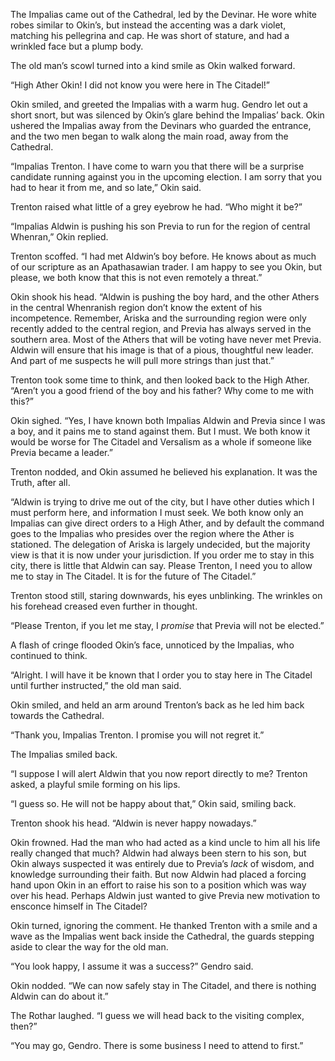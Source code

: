 The Impalias came out of the Cathedral, led by the Devinar. He wore white robes similar to Okin’s, but instead the accenting was a dark violet, matching his pellegrina and cap. He was short of stature, and had a wrinkled face but a plump body.

The old man’s scowl turned into a kind smile as Okin walked forward.

“High Ather Okin! I did not know you were here in The Citadel!” 

Okin smiled, and greeted the Impalias with a warm hug. Gendro let out a short snort, but was silenced by Okin’s glare behind the Impalias’ back. Okin ushered the Impalias away from the Devinars who guarded the entrance, and the two men began to walk along the main road, away from the Cathedral.

“Impalias Trenton. I have come to warn you that there will be a surprise candidate running against you in the upcoming election. I am sorry that you had to hear it from me, and so late,” Okin said.

Trenton raised what little of a grey eyebrow he had. “Who might it be?”

“Impalias Aldwin is pushing his son Previa to run for the region of central Whenran,” Okin replied. 

Trenton scoffed. “I had met Aldwin’s boy before. He knows about as much of our scripture as an Apathasawian trader. I am happy to see you Okin, but please, we both know that this is not even remotely a threat.”

Okin shook his head. “Aldwin is pushing the boy hard, and the other Athers in the central Whenranish region don’t know the extent of his incompetence. Remember, Ariska and the surrounding region were only recently added to the central region, and Previa has always served in the southern area. Most of the Athers that will be voting have never met Previa. Aldwin will ensure that his image is that of a pious, thoughtful new leader. And part of me suspects he will pull more strings than just that.”

Trenton took some time to think, and then looked back to the High Ather. “Aren’t you a good friend of the boy and his father? Why come to me with this?”

Okin sighed. “Yes, I have known both Impalias Aldwin and Previa since I was a boy, and it pains me to stand against them. But I must. We both know it would be worse for The Citadel and Versalism as a whole if someone like Previa became a leader.”

Trenton nodded, and Okin assumed he believed his explanation. It was the Truth, after all. 

“Aldwin is trying to drive me out of the city, but I have other duties which I must perform here, and information I must seek. We both know only an Impalias can give direct orders to a High Ather, and by default the command goes to the Impalias who presides over the region where the Ather is stationed. The delegation of Ariska is largely undecided, but the majority view is that it is now under your jurisdiction. If you order me to stay in this city, there is little that Aldwin can say.  Please Trenton, I need you to allow me to stay in The Citadel. It is for the future of The Citadel.”

Trenton stood still, staring downwards, his eyes unblinking. The wrinkles on his forehead creased even further in thought.

“Please Trenton, if you let me stay, I *promise* that Previa will not be elected.”

A flash of cringe flooded Okin’s face, unnoticed by the Impalias, who continued to think.

“Alright. I will have it be known that I order you to stay here in The Citadel until further instructed,” the old man said.

Okin smiled, and held an arm around Trenton’s back as he led him back towards the Cathedral. 

“Thank you, Impalias Trenton. I promise you will not regret it.”

The Impalias smiled back. 

“I suppose I will alert Aldwin that you now report directly to me? Trenton asked, a playful smile forming on his lips.

“I guess so. He will not be happy about that,” Okin said, smiling back.

Trenton shook his head. “Aldwin is never happy nowadays.”

Okin frowned. Had the man who had acted as a kind uncle to him all his life really changed that much? Aldwin had always been stern to his son, but Okin always suspected it was entirely due to Previa’s *lack* of wisdom, and knowledge surrounding their faith. But now Aldwin had placed a forcing hand upon Okin in an effort to raise his son to a position which was way over his head. Perhaps Aldwin just wanted to give Previa new motivation to ensconce himself in The Citadel?

Okin turned, ignoring the comment. He thanked Trenton with a smile and a wave as the Impalias went back inside the Cathedral, the guards stepping aside to clear the way for the old man.

“You look happy, I assume it was a success?” Gendro said.

Okin nodded. “We can now safely stay in The Citadel, and there is nothing Aldwin can do about it.”

The Rothar laughed. “I guess we will head back to the visiting complex, then?”

“You may go, Gendro. There is some business I need to attend to first.”

